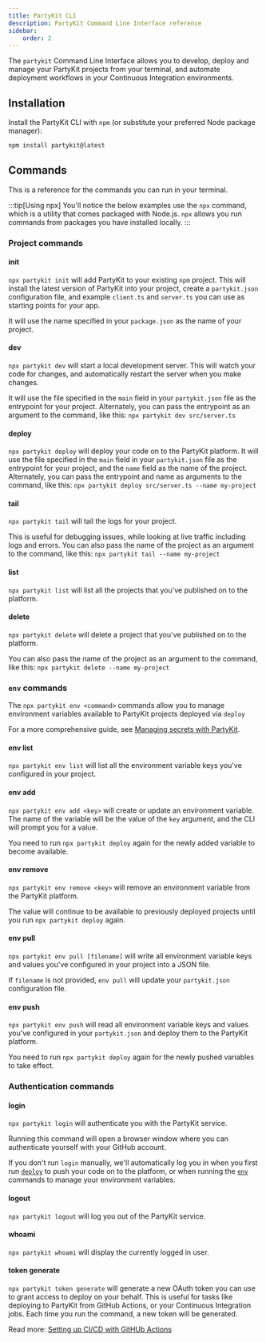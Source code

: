 ```yaml
---
title: PartyKit CLI
description: PartyKit Command Line Interface reference
sidebar:
    order: 2
---
```


The `partykit` Command Line Interface allows you to develop, deploy and manage your PartyKit projects from your terminal, and automate deployment workflows in your Continuous Integration environments.

## Installation 

Install the PartyKit CLI with `npm` (or substitute your preferred Node package manager):
```bash
npm install partykit@latest
```

## Commands

This is a reference for the commands you can run in your terminal. 

:::tip[Using npx]
You'll notice the below examples use the `npx` command, which is a utility that comes packaged with Node.js. `npx` allows you run commands from packages you have installed locally.
:::

### Project commands

#### init

`npx partykit init` will add PartyKit to your existing `npm` project. This will install the latest version of PartyKit into your project, create a `partykit.json` configuration file, and example `client.ts` and `server.ts`  you can use as starting points for your app.

It will use the name specified in your `package.json` as the name of your project.

#### dev

`npx partykit dev` will start a local development server. This will watch your code for changes, and automatically restart the server when you make changes. 

It will use the file specified in the `main` field in your `partykit.json` file as the entrypoint for your project. Alternately, you can pass the entrypoint as an argument to the command, like this: `npx partykit dev src/server.ts`

#### deploy

`npx partykit deploy` will deploy your code on to the PartyKit platform. It will use the file specified in the `main` field in your `partykit.json` file as the entrypoint for your project, and the `name` field as the name of the project. Alternately, you can pass the entrypoint and name as arguments to the command, like this: `npx partykit deploy src/server.ts --name my-project`

#### tail

`npx partykit tail` will tail the logs for your project. 

This is useful for debugging issues, while looking at live traffic including logs and errors. You can also pass the name of the project as an argument to the command, like this: `npx partykit tail --name my-project`

#### list

`npx partykit list` will list all the projects that you've published on to the platform.

#### delete

`npx partykit delete` will delete a project that you've published on to the platform. 

You can also pass the name of the project as an argument to the command, like this: `npx partykit delete --name my-project`


### `env` commands

The `npx partykit env <command>` commands allow you to manage environment variables available to PartyKit projects deployed via `deploy`

For a more comprehensive guide, see [Managing secrets with PartyKit](/guides/managing-secrets-with-partykit).

#### env list

`npx partykit env list` will list all the environment variable keys you've configured in your project.

#### env add

`npx partykit env add <key>` will create or update an environment variable. The name of the variable will be the value of the `key` argument, and the CLI will prompt you for a value.

You need to run `npx partykit deploy` again for the newly added variable to become available.


#### env remove

`npx partykit env remove <key>` will remove an environment variable from the PartyKit platform. 

The value will continue to be available to previously deployed projects until you run `npx partykit deploy` again.

#### env pull 

<!-- TODO: We are going to remove the .vars field in partykit.json, so this behaviour will also change -->
`npx partykit env pull [filename]` will write all environment variable keys and values you've configured in your project into a JSON file.

If `filename` is not provided, `env pull` will update your `partykit.json` configuration file.

#### env push

<!-- TODO: We are going to remove the .vars field in partykit.json, so this behaviour will also change -->
`npx partykit env push` will read all environment variable keys and values you've configured in your `partykit.json` and deploy them to the PartyKit platform.

You need to run `npx partykit deploy` again for the newly pushed variables to take effect.

### Authentication commands

#### login

`npx partykit login` will authenticate you with the PartyKit service. 

Running this command will open a browser window where you can authenticate yourself with your GitHub account. 

If you don't run `login` manually, we'll automatically log you in when you first run [`deploy`](#deploy) to push your code on to the platform, or when running the [`env`](#env) commands to manage your environment variables. 

#### logout

`npx partykit logout` will log you out of the PartyKit service.

#### whoami

`npx partykit whoami` will display the currently logged in user.

#### token generate

`npx partykit token generate` will generate a new OAuth token you can use to grant access to deploy on your behalf. This is useful for tasks like deploying to PartyKit from GitHub Actions, or your Continuous Integration jobs. Each time you run the command, a new token will be generated.

Read more: [Setting up CI/CD with GitHUb Actions](/guides/setting-up-ci-cd-with-github-actions)




